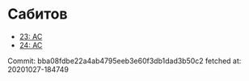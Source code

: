 # Сабитов
- [23: AC](23.md)
- [24: AC](24.md)

Commit: bba08fdbe22a4ab4795eeb3e60f3db1dad3b50c2
 fetched at: 20201027-184749
